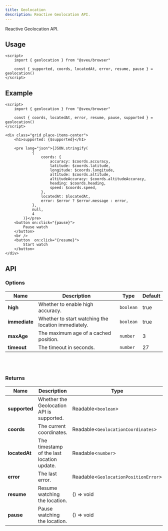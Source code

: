 ```yaml
---
title: Geolocation
description: Reactive Geolocation API.
---
```


<script>
    import Meta from "$components/meta.svelte"
</script>

<Meta />

Reactive Geolocation API.

## Usage

```svelte
<script>
    import { geolocation } from "@sveu/browser"

    const { supported, coords, locatedAt, error, resume, pause } = geolocation()
</script>
```

## Example

```svelte live ln
<script>
    import { geolocation } from "@sveu/browser"

    const { coords, locatedAt, error, resume, pause, supported } = geolocation()
</script>

<div class="grid place-items-center">
    <h1>supported: {$supported}</h1>

    <pre lang="json">{JSON.stringify(
            {
                coords: {
                    accuracy: $coords.accuracy,
                    latitude: $coords.latitude,
                    longitude: $coords.longitude,
                    altitude: $coords.altitude,
                    altitudeAccuracy: $coords.altitudeAccuracy,
                    heading: $coords.heading,
                    speed: $coords.speed,
                },
                locatedAt: $locatedAt,
                error: $error ? $error.message : error,
            },
            null,
            4
        )}</pre>
    <button on:click="{pause}">
        Pause watch
    </button>
    <br />
    <button  on:click="{resume}">
        Start watch
    </button>
</div>
```

## API

### Options

| Name          | Description                                          | Type          | Default  |
| ------------- | ---------------------------------------------------- | ------------- | -------- |
| **high**      | Whether to enable high accuracy.                     | `boolean`     | true     |
| **immediate** | Whether to start watching the location immediately.  | `boolean`     | true     |
| **maxAge**    | The maximum age of a cached position.                | `number`      | 3        |
| **timeout**   | The timeout in seconds.                              | `number`      | 27       |

<br />
<br />

### Returns

| Name          | Description                                  | Type                                 |
| ------------- | -------------------------------------------- | ------------------------------------ |
| **supported** | Whether the Geolocation API is supported.    | Readable<`boolean`>                  |
| **coords**    | The current coordinates.                     | Readable<`GeolocationCoordinates`>   |
| **locatedAt** | The timestamp of the last location update.   | Readable<`number`>                   |
| **error**     | The last error.                              | Readable<`GeolocationPositionError`> |
| **resume**    | Resume watching the location.                | () => void                           |
| **pause**     | Pause watching the location.                 | () => void                           |
